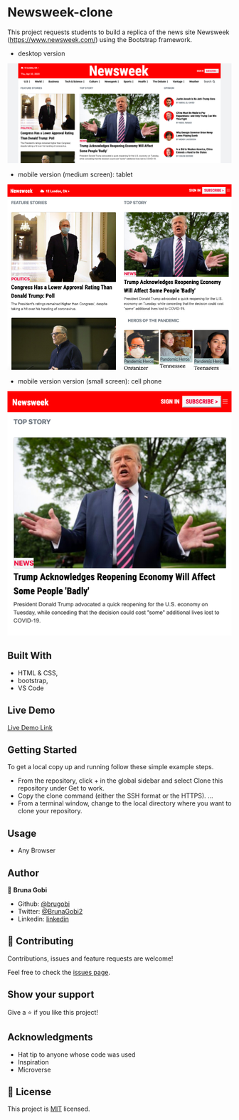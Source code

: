 # Newsweek-clone

This project requests students to build a replica of the news site Newsweek (https://www.newsweek.com/) using the Bootstrap framework.

- desktop version

![screenshot](./assets/imgs/desktop.png)

- mobile version (medium screen): tablet

![screenshot](./assets/imgs/Ipad.png)

- mobile version version (small screen): cell phone

![screenshot](./assets/imgs/mobilephone.png)

## Built With

- HTML & CSS,
- bootstrap,
- VS Code

## Live Demo

[Live Demo Link](https://raw.githack.com/brugobi/Newsweek-clone/master/index.html)


## Getting Started

To get a local copy up and running follow these simple example steps.

- From the repository, click + in the global sidebar and select Clone this repository under Get to work.
- Copy the clone command (either the SSH format or the HTTPS). ...
- From a terminal window, change to the local directory where you want to clone your repository.

## Usage

- Any Browser

## Author

👤 **Bruna Gobi**

- Github: [@brugobi](https://github.com/brugobi)
- Twitter: [@BrunaGobi2](https://twitter.com/BrunaGobi2)
- Linkedin: [linkedin](https://www.linkedin.com/in/bruna-gobi-08854760/)

## 🤝 Contributing

Contributions, issues and feature requests are welcome!

Feel free to check the [issues page](issues/).

## Show your support

Give a ⭐️ if you like this project!

## Acknowledgments

- Hat tip to anyone whose code was used
- Inspiration
- Microverse

## 📝 License

This project is [MIT](lic.url) licensed.
